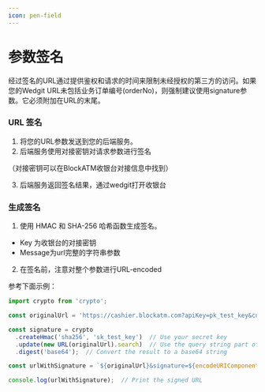 ```yaml
---
icon: pen-field
---
```


# 参数签名

经过签名的URL通过提供鉴权和请求的时间来限制未经授权的第三方的访问。如果您的Wedgit URL未包括业务订单编号(orderNo)，则强制建议使用signature参数。它必须附加在URL的末尾。



### URL 签名

1. 将您的URL参数发送到您的后端服务。
2. 后端服务使用对接密钥对请求参数进行签名

&#x20; （对接密钥可以在BlockATM收银台对接信息中找到）

3. 后端服务返回签名结果，通过wedgit打开收银台&#x20;





### 生成签名&#x20;

1. 使用 HMAC 和 SHA-256 哈希函数生成签名。

* Key 为收银台的对接密钥
* Message为url完整的字符串参数&#x20;

2. 在签名前，注意对整个参数进行URL-encoded



参考下面示例：

```javascript
import crypto from 'crypto';

const originalUrl = 'https://cashier.blockatm.com?apiKey=pk_test_key&currencyCode=eth&walletAddress=0xde0b295669a9fd93d5f28d9ec85e40f4cb697bae';

const signature = crypto
  .createHmac('sha256', 'sk_test_key')  // Use your secret key
  .update(new URL(originalUrl).search)  // Use the query string part of the URL
  .digest('base64');  // Convert the result to a base64 string

const urlWithSignature = `${originalUrl}&signature=${encodeURIComponent(signature)}`;  // Add the signature to the URL

console.log(urlWithSignature);  // Print the signed URL
```

